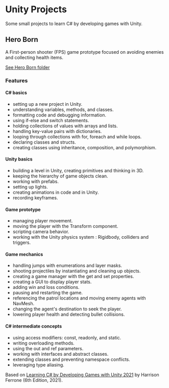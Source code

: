 # Unity Projects

Some small projects to learn C# by developing games with Unity.

## Hero Born

A First-person shooter (FPS) game prototype focused on avoiding enemies and collecting health items.

[See Hero Born folder](Hero%20Born)

### Features

#### C# basics

- setting up a new project in Unity.
- understanding variables, methods, and classes.
- formatting code and debugging information.
- using if-else and switch statements.
- holding collections of values with arrays and lists.
- handling key-value pairs with dictionaries.
- looping through collections with for, foreach and while loops.
- declaring classes and structs.
- creating classes using inheritance, composition, and polymorphism.

#### Unity basics

- building a level in Unity, creating primitives and thinking in 3D.
- keeping the hierarchy of game objects clean.
- working with prefabs.
- setting up lights.
- creating animations in code and in Unity.
- recording keyframes.

#### Game prototype

- managing player movement.
- moving the player with the Transform component.
- scripting camera behavior.
- working with the Unity physics system : Rigidbody, colliders and triggers.

#### Game mechanics

- handling jumps with enumerations and layer masks.
- shooting projectiles by instantiating and cleaning up objects.
- creating a game manager with the get and set properties.
- creating a GUI to display player stats.
- adding win and loss conditions.
- pausing and restarting the game.
- referencing the patrol locations and moving enemy agents with NavMesh.
- changing the agent's destination to seek the player.
- lowering player health and detecting bullet collisions.

#### C# intermediate concepts

- using access modifiers: const, readonly, and static.
- writing overloading methods.
- using the out and ref parameters.
- working with interfaces and abstract classes.
- extending classes and preventing namespace conflicts.
- leveraging type aliasing.

Based on [Learning C# by Developing Games with Unity 2021](https://www.amazon.com/Learning-Developing-Games-Unity-2021/dp/1801813949) by Harrison Ferrone (6th Edition, 2021).

